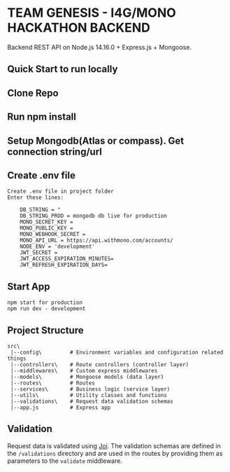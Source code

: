 # TEAM GENESIS - I4G/MONO HACKATHON BACKEND

Backend REST API on Node.js 14.16.0 + Express.js + Mongoose.

## Quick Start to run locally

## Clone Repo

## Run npm install

## Setup Mongodb(Atlas or compass). Get connection string/url

## Create .env file

    Create .env file in project folder
    Enter these lines:

        DB_STRING = "
        DB_STRING_PROD = mongodb db live for production
        MONO_SECRET_KEY =
        MONO_PUBLIC_KEY = 
        MONO_WEBHOOK_SECRET = 
        MONO_API_URL = https://api.withmono.com/accounts/
        NODE_ENV = 'development'
        JWT_SECRET =
        JWT_ACCESS_EXPIRATION_MINUTES=
        JWT_REFRESH_EXPIRATION_DAYS=

## Start App
    npm start for production
    npm run dev - development
## Project Structure

```
src\
 |--config\         # Environment variables and configuration related things
 |--controllers\    # Route controllers (controller layer)
 |--middlewares\    # Custom express middlewares
 |--models\         # Mongoose models (data layer)
 |--routes\         # Routes
 |--services\       # Business logic (service layer)
 |--utils\          # Utility classes and functions
 |--validations\    # Request data validation schemas
 |--app.js          # Express app
```

## Validation

Request data is validated using [Joi](https://joi.dev/).
The validation schemas are defined in the `/validations` directory and are used in the routes by providing them as parameters to the `validate` middleware.